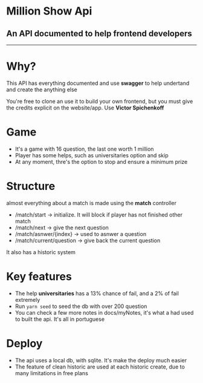 <h1>Million Show Api</h1>
<h2>An API documented to help frontend developers</h2>
<hr />

<h1>Why?</h1>
<p>This API has everything documented and use <strong>swagger</strong> to help undertand and create the anything else</p>
<p>You're free to clone an use it to build your own frontend, but you must give the credits explicit on the website/app. Use <strong>Victor Spichenkoff</strong></p>

<h1>Game</h1>
<ul>
  <li>It's a game with 16 question, the last one worth 1 million</li>
  <li>Player has some helps, such as universitaries option and skip</li>
  <li>At any moment, thre's the option to stop and ensure a minimum prize</li>
</ul>

<h1>Structure</h1>
<p>almost everything about a match is made using the <strong>match</strong> controller</p>
<ul>
  <li>/match/start -> initialize. It will block if player has not finished other match</li>
  <li>/match/next -> give the next question</li>
  <li>/match/asnwer/{index} -> used to asnwer a question</li>
  <li>/match/current/question -> give back the current question</li>
</ul>
<p>It also has a historic system</p>

<h1>Key features</h1>
<ul>
  <li>The help <strong>universitaries</strong> has a 13% chance of fail, and a 2% of fail extremely</li>
  <li>Run <code>yarn seed</code> to seed the db with over 200 question</li>
  <li> You can check a few more notes in docs/myNotes, it's what a had used to built the api. It's all in portuguese
</ul>


<h1>Deploy</h1>
<ul>
    <li> The api uses a local db, with sqlite. It's make the deploy much easier
    <li> The feature of clean historic are used at each historic create, due to many limitations in free plans
</ul>